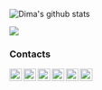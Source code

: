 
![Dima's github stats](https://github-readme-stats.vercel.app/api?username=dimaportenko)


![](https://komarev.com/ghpvc/?username=dimaportenko&color=brightgreen)
<!--
**dimaportenko/dimaportenko** is a ✨ _special_ ✨ repository because its `README.md` (this file) appears on your GitHub profile.

Here are some ideas to get you started:

- 🔭 I’m currently working on ...
- 🌱 I’m currently learning ...
- 👯 I’m looking to collaborate on ...
- 🤔 I’m looking for help with ...
- 💬 Ask me about ...
- 📫 How to reach me: ...
- 😄 Pronouns: ...
- ⚡ Fun fact: ...
-->

### Contacts
[<img align="left" alt="Upwork" width="22px" src="https://cdn.jsdelivr.net/npm/simple-icons@3.7.0/icons/upwork.svg" />][upwork]
[<img align="left" alt="Email" width="22px" src="https://cdn.jsdelivr.net/npm/simple-icons@3.7.0/icons/gmail.svg" />][email]
[<img align="left" alt="YouTube" width="22px" src="https://cdn.jsdelivr.net/npm/simple-icons@v3/icons/youtube.svg" />][youtube]
[<img align="left" alt="LinkedIn" width="22px" src="https://cdn.jsdelivr.net/npm/simple-icons@v3/icons/linkedin.svg" />][linkedin]
[<img align="left" alt="Twitter" width="22px" src="https://cdn.jsdelivr.net/npm/simple-icons@v3/icons/twitter.svg" />][twitter]
[<img align="left" alt="StackOverflow" width="22px" src="https://cdn.jsdelivr.net/npm/simple-icons@3.7.0/icons/stackoverflow.svg" />][stackoverflow]


[upwork]: https://www.upwork.com/freelancers/~019a1afcd3f56e9469
[email]: mailto:dvportenko@gmail.com
[youtube]: https://www.youtube.com/channel/UCReKeeIMZywvQoaZPZKzQbQ/
[linkedin]: https://www.linkedin.com/in/dima-portenko/
[twitter]: https://twitter.com/troublediehard
[stackoverflow]: https://stackoverflow.com/users/923497/dima-portenko
